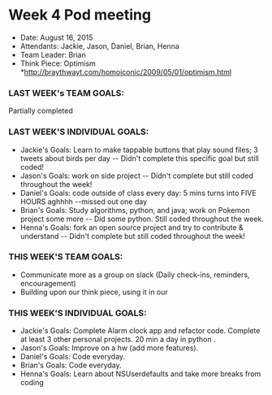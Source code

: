 # Week 4 Pod meeting

* Date: August 16, 2015
* Attendants: Jackie, Jason, Daniel, Brian, Henna
* Team Leader: Brian
* Think Piece: Optimism 
  *http://braythwayt.com/homoiconic/2009/05/01/optimism.html

### LAST WEEK's TEAM GOALS: 
Partially completed 

### LAST WEEK'S INDIVIDUAL GOALS:
* Jackie's Goals: Learn to make tappable buttons that play sound files; 3 tweets about birds per day -- Didn't complete this specific goal but still coded!
* Jason's Goals: work on side project -- Didn't complete but still coded throughout the week!
* Daniel's Goals: code outside of class every day: 5 mins turns into FIVE HOURS aghhhh --missed out one day 
* Brian's Goals: Study algorithms, python, and java; work on Pokemon project some more -- Did some python. Still coded throughout the week.
* Henna's Goals: fork an open source project and try to contribute & understand -- Didn't complete but still coded throughout the week!

### THIS WEEK'S TEAM GOALS:
* Communicate more as a group on slack (Daily check-ins, reminders, encouragement)
* Building upon our think piece, using it in our

### THIS WEEK'S INDIVIDUAL GOALS:
* Jackie's Goals: Complete Alarm clock app and refactor code. Complete at least 3 other personal projects. 20 min a day in python .
* Jason's Goals: Improve on a hw (add more features). 
* Daniel's Goals: Code everyday. 
* Brian's Goals: Code everyday. 
* Henna's Goals: Learn about NSUserdefaults and take more breaks from coding
